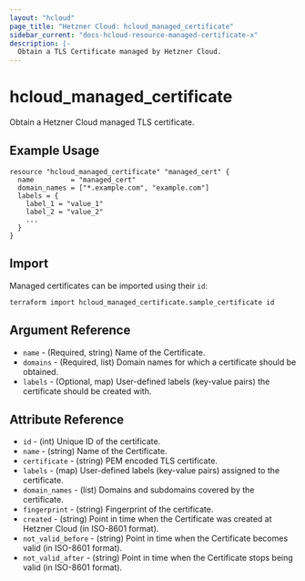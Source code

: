 ```yaml
---
layout: "hcloud"
page_title: "Hetzner Cloud: hcloud_managed_certificate"
sidebar_current: "docs-hcloud-resource-managed-certificate-x"
description: |-
  Obtain a TLS Certificate managed by Hetzner Cloud.
---
```


# hcloud_managed_certificate

Obtain a Hetzner Cloud managed TLS certificate.

## Example Usage

```hcl
resource "hcloud_managed_certificate" "managed_cert" {
  name         = "managed_cert"
  domain_names = ["*.example.com", "example.com"]
  labels = {
    label_1 = "value_1"
    label_2 = "value_2"
    ...
  }
}
```

## Import

Managed certificates can be imported using their `id`:

```hcl
terraform import hcloud_managed_certificate.sample_certificate id
```

## Argument Reference

- `name` - (Required, string) Name of the Certificate.
- `domains` - (Required, list) Domain names for which a certificate
  should be obtained.
- `labels` - (Optional, map) User-defined labels (key-value pairs) the
certificate should be created with.

## Attribute Reference

- `id` - (int) Unique ID of the certificate.
- `name` - (string) Name of the Certificate.
- `certificate` - (string) PEM encoded TLS certificate.
- `labels` - (map) User-defined labels (key-value pairs) assigned to the certificate.
- `domain_names` - (list) Domains and subdomains covered by the certificate.
- `fingerprint` - (string) Fingerprint of the certificate.
- `created` - (string) Point in time when the Certificate was created at Hetzner Cloud (in ISO-8601 format).
- `not_valid_before` - (string) Point in time when the Certificate becomes valid (in ISO-8601 format).
- `not_valid_after` - (string) Point in time when the Certificate stops being valid (in ISO-8601 format).
